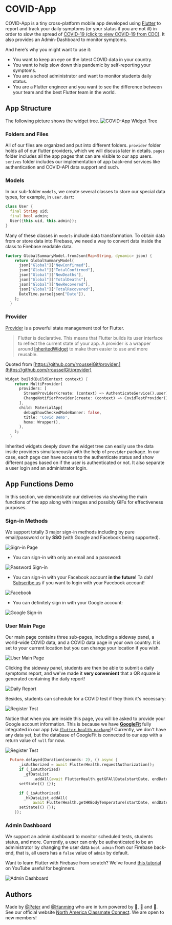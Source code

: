 # COVID-App

COVID-App is a tiny cross-platform mobile app developed using [Flutter](https://github.com/flutter/flutter) to report and track your daily symptoms (or your status if you are not ill) in order to slow the spread of [COVID-19 (click to view COVID-19 from CDC)](https://www.cdc.gov/coronavirus/2019-ncov/index.html). It also provides an Admin-Dashboard to monitor symptoms.

And here's why you might want to use it:

* You want to keep an eye on the latest COVID data in your country.
* You want to help slow down this pandemic by self-reporting your symptoms.
* You are a school administrator and want to monitor students daily status.
* You are a Flutter engineer and you want to see the difference between your team and the best Flutter team in the world.

## App Structure
The following picture shows the widget tree.
![COVID-App Widget Tree](https://github.com/SweetSourPeter/MINISeniorDesign-CovidAPP/blob/master/lib/mdimg/structure.png)

### Folders and Files

All of our files are organized and put into different folders.
`provider` folder holds all of our flutter providers, which we will discuss later in details.
`pages` folder includes all the app pages that can are visible to our app users.
`serives` folder includes our implementation of app back-end services like authentication and COVID-API data support and such.

### Models

In our sub-folder `models`, we create several classes to store our special data types, for example, in `user.dart`:

```dart
class User {
  final String uid;
  final bool admin;
  User({this.uid, this.admin});
}
```

Many of these classes in `models` include data transformation. To obtain data from or store data into Firebase, we need a way to convert data inside the class to Firebase readable data.

```dart
factory GlobalSummaryModel.fromJson(Map<String, dynamic> json) {
    return GlobalSummaryModel(
      json["Global"]["NewConfirmed"],
      json["Global"]["TotalConfirmed"],
      json["Global"]["NewDeaths"],
      json["Global"]["TotalDeaths"],
      json["Global"]["NewRecovered"],
      json["Global"]["TotalRecovered"],
      DateTime.parse(json["Date"]),
    );
  }
```

### Provider
[Provider](https://github.com/rrousselGit/provider) is a powerful state management tool for Flutter. 
> Flutter is declarative. This means that Flutter builds its user interface to reflect the current state of your app.
> A provider is a wrapper around [InheritedWidget](https://api.flutter.dev/flutter/widgets/InheritedWidget-class.html) to make them easier to use and more reusable.

Quoted from [https://github.com/rrousselGit/provider.](https://github.com/rrousselGit/provider) 
```dart
Widget build(BuildContext context) {
    return MultiProvider(
      providers: [
        StreamProvider(create: (context) => AuthenticateService().user),
        ChangeNotifierProvider(create: (context) => CovidTestProvider()),
      ],
      child: MaterialApp(
        debugShowCheckedModeBanner: false,
        title: 'Covid Demo',
        home: Wrapper(),
      ),
    );
  }
```

Inherited widgets deeply down the widget tree can easily use the data inside providers simultaneously with the help of `provider` package. In our case, each page can have access to the authenticate status and show different pages based on if the user is authenticated or not. It also separate a user login and an administrator login.

## App Functions Demo

In this section, we demonstrate our deliveries via showing the main functions of the app along with images and possibly GIFs for effectiveness purposes.

### Sign-in Methods

We support totally 3 major sign-in methods including by pure email/password or by **SSO** (with Google and Facebook being supported).

![Sign-in Page](https://github.com/SweetSourPeter/MINISeniorDesign-CovidAPP/blob/master/lib/mdimg/login.png)

* You can sign-in with only an email and a password:

![Password Sign-in](https://github.com/SweetSourPeter/MINISeniorDesign-CovidAPP/blob/master/lib/mdimg/ep.gif)

* You can sign-in with your Facebook account **in the future**! Ta dah!
[Subscribe us](https://www.na-cc.com/) if you want to login with your Facebook account!

![Facebook](https://github.com/SweetSourPeter/MINISeniorDesign-CovidAPP/blob/master/lib/mdimg/fac.png)

* You can definitely sign in with your Google account:

![Google Sign-in](https://github.com/SweetSourPeter/MINISeniorDesign-CovidAPP/blob/master/lib/mdimg/gog.gif)

### User Main Page
Our main page contains three sub-pages, including a sideway panel, a world-wide COVID data, and a COVID data page in your own country. It is set to your current location but you can change your location if you wish.

![User Main Page](https://github.com/SweetSourPeter/MINISeniorDesign-CovidAPP/blob/master/lib/mdimg/mu.gif)

Clicking the sideway panel, students are then be able to submit a daily symptoms report, and we've made it **very convenient** that a QR square is generated containing the daily report!

![Daily Report](https://github.com/SweetSourPeter/MINISeniorDesign-CovidAPP/blob/master/lib/mdimg/dr.gif)

Besides, students can schedule for a COVID test if they think it's necessary:

![Register Test](https://github.com/SweetSourPeter/MINISeniorDesign-CovidAPP/blob/master/lib/mdimg/ct.gif)

Notice that when you are inside this page, you will be asked to provide your Google account information. This is because we have [**GoogleFit**](https://www.google.com/fit/) fully integrated in our app (via [`flutter health package`](https://pub.dev/packages/health))! Currently, we don't have any data yet, but the database of GoogleFit is connected to our app with a return value of `null` for now.

![Register Test](https://github.com/SweetSourPeter/MINISeniorDesign-CovidAPP/blob/master/lib/mdimg/hk1.gif)

```dart
  Future.delayed(Duration(seconds: 2), () async {
      _isAuthorized = await FlutterHealth.requestAuthorization();
      if (_isAuthorized)
        _gfDataList
            .addAll(await FlutterHealth.getGFAllData(startDate, endDate));
      setState(() {});

      if (_isAuthorized)
        _hkDataList.addAll(
            await FlutterHealth.getHKBodyTemperature(startDate, endDate));
      setState(() {});
    });
```

### Admin Dashboard
We support an admin dashboard to monitor scheduled tests, students status, and more.
Currently, a user can only be authenticated to be an administrator by changing the user data `bool admin` from our Firebase back-end, that is, all users has a `false` value of `admin` by default. 

Want to learn Flutter with Firebase from scratch? We've found [this tutorial](https://www.youtube.com/watch?v=sfA3NWDBPZ4&list=PL4cUxeGkcC9j--TKIdkb3ISfRbJeJYQwC) on YouTube useful for beginners.

![Admin Dashboard](https://github.com/SweetSourPeter/MINISeniorDesign-CovidAPP/blob/master/lib/mdimg/asd.gif)

## Authors

Made by [@Peter](https://github.com/SweetSourPeter) and [@Hanming](https://github.com/labmem008) who are in turn powered by :fries:, :hamburger: and :cake:.
See our official website [North America Classmate Connect](https://www.na-cc.com/).
We are open to new members!